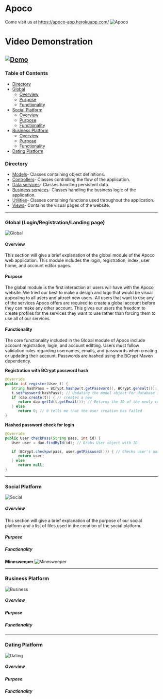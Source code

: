 [logo]: https://github.com/kalebbe/Apoco/blob/master/WebContent/assets/img/presentation/Apoco.png
[global]: https://github.com/kalebbe/Apoco/blob/master/WebContent/assets/img/presentation/Global.png
[dating]: https://github.com/kalebbe/Apoco/blob/master/WebContent/assets/img/presentation/Dating.png
[business]: https://github.com/kalebbe/Apoco/blob/master/WebContent/assets/img/presentation/Business.png
[social]: https://github.com/kalebbe/Apoco/blob/master/WebContent/assets/img/presentation/Social.png
[minesweeper]: https://github.com/kalebbe/Apoco/blob/master/WebContent/assets/img/presentation/Minesweeper.png

# Apoco
Come visit us at https://apoco-app.herokuapp.com/
![Apoco][logo]

# Video Demonstration
[![Demo](http://img.youtube.com/vi/YYS6Z7Q2Dq4/0.jpg)](http://www.youtube.com/watch?v=YYS6Z7Q2Dq4)
---
### Table of Contents
- [Directory](https://github.com/kalebbe/Apoco#directory)
- [Global](https://github.com/kalebbe/Apoco#global-loginregistrationlanding-page)
   * [Overview](https://github.com/kalebbe/Apoco#overview)
   * [Purpose](https://github.com/kalebbe/Apoco#purpose)
   * [Functionality](https://github.com/kalebbe/Apoco#functionality)
- [Social Platform](https://github.com/kalebbe/Apoco#social-platform)
   * [Overview](https://github.com/kalebbe/Apoco#overview)
   * [Purpose](https://github.com/kalebbe/Apoco#purpose)
   * [Functionality](https://github.com/kalebbe/Apoco#functionality)
- [Business Platform](https://github.com/kalebbe/Apoco#business-platform)
   * [Overview](https://github.com/kalebbe/Apoco#overview-2)
   * [Purpose](https://github.com/kalebbe/Apoco#purpose-2)
   * [Functionality](https://github.com/kalebbe/Apoco#functionality-2)
- [Dating Platform](https://github.com/kalebbe/Apoco#dating-platform)
### Directory
- [Models](https://github.com/kalebbe/Apoco/tree/master/src/com/gcu/model)- Classes containing object definitions.
- [Controllers](https://github.com/kalebbe/Apoco/tree/master/src/com/gcu/controller)- Classes controlling the flow of the application.
- [Data services](https://github.com/kalebbe/Apoco/tree/master/src/com/gcu/data)- Classes handling persistent data.
- [Business services](https://github.com/kalebbe/Apoco/tree/master/src/com/gcu/business)- Classes handling the business logic of the application.
- [Utilities](https://github.com/kalebbe/Apoco/tree/master/src/com/gcu/utilities)- Classes containing functions used throughout the application.
- [Views](https://github.com/kalebbe/Apoco/tree/master/WebContent/WEB-INF/pages)- Contains the visual pages of the website.
---
### Global (Login/Registration/Landing page)
![Global][global]
#### Overview
This section will give a brief explanation of the global module of the Apoco web application. This module includes the login, registration, index, user home, and account editor pages.
#### Purpose
The global module is the first interaction all users will have with the Apoco website. We tried our best to make a design and logo that would be visual appealing to all users and attract new users. All users that want to use any of the services Apoco offers are required to create a global account before they can make any other account. This gives our users the freedom to create profiles for the services they want to use rather than forcing them to use all of our services.
#### Functionality
The core functionality included in the Global module of Apoco include account registration, login, and account editting. Users must follow validation rules regarding usernames, emails, and passwords when creating or updating their account. Passwords are hashed using the BCrypt Maven dependency.

**Registration with BCrypt password hash**
```java
@Override
public int register(User t) {
   String hashPass = BCrypt.hashpw(t.getPassword(), BCrypt.gensalt()); // Takes the plain text pass and encrypts it
   t.setPassword(hashPass); // Updating the model object for database insertion
   if (dao.create(t)) { // creates a new
      return dao.getId(t.getEmail()); // Returns the ID of the newly created user for session capture
   } else
      return 0; // 0 tells me that the user creation has failed
}
```

**Hashed password check for login**
```java
@Override
public User checkPass(String pass, int id) {
   User user = dao.findById(id); // Grabs User object with ID

   if (BCrypt.checkpw(pass, user.getPassword())) { // Checks user's pass with database password for match
      return user;
   } else
      return null;
}
```
---
### Social Platform
![Social][social]
##### Overview
This section will give a brief explanation of the purpose of our social platform and a list of files used in the creation of the social platform.
##### Purpose
##### Functionality
**Minesweeper**
![Minesweeper][minesweeper]

---
### Business Platform
![Business][business]
##### Overview
##### Purpose
##### Functionality

---
### Dating Platform
![Dating][dating]
##### Overview
##### Purpose
##### Functionality
